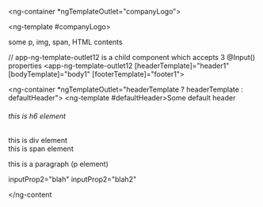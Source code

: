 <ng-container *ngTemplateOutlet="companyLogo"></ng-container>
<!-- whereever *ngTemplateOutlet="companyLogo" appears... the whole content gets inserted there -->

<ng-template #companyLogo>
    <div>some p, img, span, HTML contents</div>
</ng-template>

<!-- *************************************************************************************  -->

// app-ng-template-outlet12             is a child component which accepts 3 @Input() properties
<app-ng-template-outlet12 
    [headerTemplate]="header1" 
    [bodyTemplate]="body1" 
    [footerTemplate]="footer1">
</app-ng-template-outlet12>

<ng-container *ngTemplateOutlet="headerTemplate ? headerTemplate : defaultHeader"></ng-container>
<ng-template #defaultHeader>Some default header</ng-template>

<!-- 
    outlet12 ===> takes 3 properties
        headerTemplate, bodyTemplate, footerTemplate
    
    all these 3 properties ====>    typeof "TemplateRef"                    // YES
                                    string, boolean, number                 // NOT    
-->

<!-- *************************************************************************************  -->

<!-- app-ng-content11 is a child component -->
<app-ng-content11>
    <h6>this is h6 element</h6>
    <div>this is div element</div>
    <span>this is span element</span>
    <p>this is a paragraph (p element)</p>
</app-ng-content11>


<!-- Notice this -->

<app-ng-content11  inputProp2="blah" inputProp2="blah2"> </app-ng-content11>        <!-- WRONG -->
<app-ng-content11> inputProp2="blah" inputProp2="blah2" </app-ng-content11>        <!-- RIGHT -->

<ng-content select="h6"></ng-content>
<ng-content select="div"></ng-content
<ng-content select="p"></ng-content>
<ng-content select="span"></ng-content>
<ng-content></ng-content>